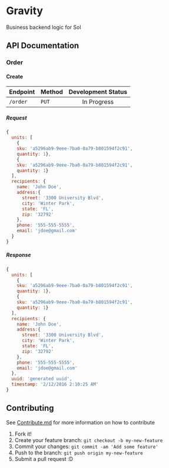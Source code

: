 # Gravity

Business backend logic for Sol

## API Documentation

### Order
#### Create

| Endpoint | Method | Development Status |
|---|---|:---:|
| `/order` | `PUT` | In Progress |

##### Request

 ```javascript
 {
   units: [
     {
     sku: 'a5296ab9-9eee-7ba0-0a79-b801594f2c91',
     quantity: 1},
     {
     sku: 'a5296ab9-9eee-7ba0-0a79-b801594f2c91',
     quantity: 1}
   ],
   recipients: {
     name: 'John Doe',
     address:{
       street: '3300 University Blvd',
       city: 'Winter Park',
       state: 'FL',
       zip: '32792'
     },
     phone: '555-555-5555',
     email: 'jdoe@gmail.com'
   }
 }
 ```

##### Response

 ```javascript
 {
   units: [
     {
     sku: 'a5296ab9-9eee-7ba0-0a79-b801594f2c91',
     quantity: 1},
     {
     sku: 'a5296ab9-9eee-7ba0-0a79-b801594f2c91',
     quantity: 1}
   ],
   recipients: {
     name: 'John Doe',
     address:{
       street: '3300 University Blvd',
       city: 'Winter Park',
       state: 'FL',
       zip: '32792'
     },
     phone: '555-555-5555',
     email: 'jdoe@gmail.com'
   },
   uuid: 'generated uuid',
   timestamp: '2/12/2016 2:10:25 AM'
 }
 ```

## Contributing

See [Contribute.md](https://github.com/reactivepixel/Gravity/blob/order_bot/CONTRIBUTE.md)
 for more information on how to contribute

1. Fork it!
2. Create your feature branch: `git checkout -b my-new-feature`
3. Commit your changes: `git commit -am 'Add some feature'`
4. Push to the branch: `git push origin my-new-feature`
5. Submit a pull request :D
